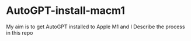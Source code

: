 # AutoGPT-install-macm1
My aim is to get AutoGPT installed to Apple M1 and I Describe the process in this repo
